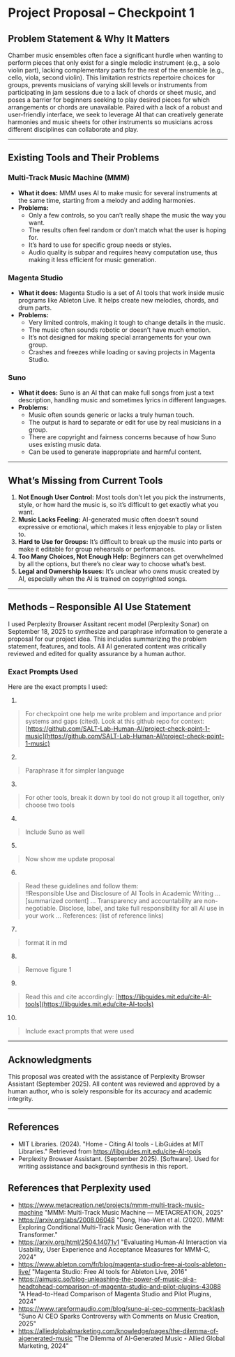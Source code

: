 # Project Proposal – Checkpoint 1

## Problem Statement & Why It Matters

Chamber music ensembles often face a significant hurdle when wanting to perform pieces that only exist for a single melodic instrument (e.g., a solo violin part), lacking complementary parts for the rest of the ensemble (e.g., cello, viola, second violin). This limitation restricts repertoire choices for groups, prevents musicians of varying skill levels or instruments from participating in jam sessions due to a lack of chords or sheet music, and poses a barrier for beginners seeking to play desired pieces for which arrangements or chords are unavailable. Paired with a lack of a robust and user-friendly interface, we seek to leverage AI that can creatively generate harmonies and music sheets for other instruments so musicians across different disciplines can collaborate and play.

---

## Existing Tools and Their Problems

### Multi-Track Music Machine (MMM)
- **What it does:** MMM uses AI to make music for several instruments at the same time, starting from a melody and adding harmonies.
- **Problems:**
  - Only a few controls, so you can’t really shape the music the way you want.
  - The results often feel random or don’t match what the user is hoping for.
  - It’s hard to use for specific group needs or styles.
  - Audio quality is subpar and requires heavy computation use, thus making it less efficient for music generation.

### Magenta Studio
- **What it does:** Magenta Studio is a set of AI tools that work inside music programs like Ableton Live. It helps create new melodies, chords, and drum parts.
- **Problems:**
  - Very limited controls, making it tough to change details in the music.
  - The music often sounds robotic or doesn’t have much emotion.
  - It’s not designed for making special arrangements for your own group.
  - Crashes and freezes while loading or saving projects in Magenta Studio.

### Suno
- **What it does:** Suno is an AI that can make full songs from just a text description, handling music and sometimes lyrics in different languages.
- **Problems:**
  - Music often sounds generic or lacks a truly human touch.
  - The output is hard to separate or edit for use by real musicians in a group.
  - There are copyright and fairness concerns because of how Suno uses existing music data.
  - Can be used to generate inappropriate and harmful content.

---

## What’s Missing from Current Tools

1. **Not Enough User Control:** Most tools don’t let you pick the instruments, style, or how hard the music is, so it’s difficult to get exactly what you want.
2. **Music Lacks Feeling:** AI-generated music often doesn’t sound expressive or emotional, which makes it less enjoyable to play or listen to.
3. **Hard to Use for Groups:** It’s difficult to break up the music into parts or make it editable for group rehearsals or performances.
4. **Too Many Choices, Not Enough Help:** Beginners can get overwhelmed by all the options, but there’s no clear way to choose what’s best.
5. **Legal and Ownership Issues:** It’s unclear who owns music created by AI, especially when the AI is trained on copyrighted songs.

---

## Methods – Responsible AI Use Statement

I used Perplexity Browser Assitant recent model (Perplexity Sonar) on September 18, 2025 to synthesize and paraphrase information to generate a proposal for our project idea. This includes summarizing the problem statement, features, and tools. All AI generated content was critically reviewed and edited for quality assurance by a human author. 

### Exact Prompts Used

Here are the exact prompts I used:

1.  
> For checkpoint one help me write problem and importance and prior systems and gaps (cited). Look at this github repo for context: [https://github.com/SALT-Lab-Human-AI/project-check-point-1-music](https://github.com/SALT-Lab-Human-AI/project-check-point-1-music)

2.  
> Paraphrase it for simpler language

3.  
> For other tools, break it down by tool do not group it all together, only choose two tools

4.  
> Include Suno as well

5.  
> Now show me update proposal

6.  
> Read these guidelines and follow them:  
‼️Responsible Use and Disclosure of AI Tools in Academic Writing ... [summarized content] ... Transparency and accountability are non-negotiable. Disclose, label, and take full responsibility for all AI use in your work ... References: (list of reference links)

7.  
> format it in md

8.  
> Remove figure 1

9.  
> Read this and cite accordingly: [https://libguides.mit.edu/cite-AI-tools](https://libguides.mit.edu/cite-AI-tools)

10.  
> Include exact prompts that were used

---

## Acknowledgments

This proposal was created with the assistance of Perplexity Browser Assistant (September 2025). All content was reviewed and approved by a human author, who is solely responsible for its accuracy and academic integrity.

---

## References

- MIT Libraries. (2024). "Home - Citing AI tools - LibGuides at MIT Libraries." Retrieved from https://libguides.mit.edu/cite-AI-tools
- Perplexity Browser Assistant. (September 2025). [Software]. Used for writing assistance and background synthesis in this report.

## References that Perplexity used

- https://www.metacreation.net/projects/mmm-multi-track-music-machine "MMM: Multi-Track Music Machine — METACREATION, 2025"
- https://arxiv.org/abs/2008.06048 "Dong, Hao-Wen et al. (2020). MMM: Exploring Conditional Multi-Track Music Generation with the Transformer."
- https://arxiv.org/html/2504.14071v1 "Evaluating Human-AI Interaction via Usability, User Experience and Acceptance Measures for MMM-C, 2024"
- https://www.ableton.com/fr/blog/magenta-studio-free-ai-tools-ableton-live/ "Magenta Studio: Free AI tools for Ableton Live, 2016"
- https://aimusic.so/blog-unleashing-the-power-of-music-ai-a-headtohead-comparison-of-magenta-studio-and-pilot-plugins-43088 "A Head-to-Head Comparison of Magenta Studio and Pilot Plugins, 2024"
- https://www.rareformaudio.com/blog/suno-ai-ceo-comments-backlash "Suno AI CEO Sparks Controversy with Comments on Music Creation, 2025"
- https://alliedglobalmarketing.com/knowledge/pages/the-dilemma-of-aigenerated-music "The Dilemma of AI-Generated Music - Allied Global Marketing, 2024"
